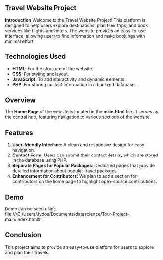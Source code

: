 ## Travel Website Project

**Introduction**
Welcome to the Travel Website Project! This platform is designed to help users explore destinations, plan their trips, and book services like flights and hotels. The website provides an easy-to-use interface, allowing users to find information and make bookings with minimal effort.

## Technologies Used

- **HTML**: For the structure of the website.
- **CSS**: For styling and layout.
- **JavaScript**: To add interactivity and dynamic elements.
- **PHP**: For storing contact information in a backend database.

## Overview

The **Home Page** of the website is located in the **main.html** file. It serves as the central hub, featuring navigation to various sections of the website.

## Features

1. **User-friendly Interface**: A clean and responsive design for easy navigation.
2. **Contact Form**: Users can submit their contact details, which are stored in the database using PHP.
3. **Separate Pages for Popular Packages**: Dedicated pages that provide detailed information about popular travel packages.
4. **Enhancement for Contributors**: We plan to add a section for contributors on the home page to highlight open-source contributions.

## Demo
Demo can be seen using file:///C:/Users/Jydos/Documents/datascience/Tour-Project-main/index.html#

## Conclusion

This project aims to provide an easy-to-use platform for users to explore and plan their travels. 
